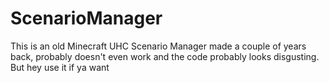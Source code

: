 # ScenarioManager
This is an old Minecraft UHC Scenario Manager made a couple of years back, probably doesn't even work and the code probably looks disgusting. But hey use it if ya want
